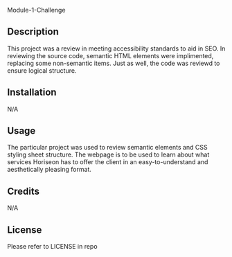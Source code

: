 Module-1-Challenge

## Description

This project was a review in meeting accessibility standards to aid in SEO. In reviewing the source code, semantic HTML elements were implimented, replacing some non-semantic items. Just as well, the code was reviewd to ensure logical structure. 


## Installation

N/A

## Usage

The particular project was used to review semantic elements and CSS styling sheet structure. The webpage is to be used to learn about what services Horiseon has to offer the client in an easy-to-understand and aesthetically pleasing format. 

## Credits

N/A

## License

Please refer to LICENSE in repo

<!-- Updates to be made:
    images lack proper values for their alt attributes
    "gear surrounded by dollar signs" instead of "cost management" alts are meant for screen readers, etc.
    some of the heading attributes are mpt om sequential order
    Lack descriptive title
    CSS could use further consolidation - look for any classes , id's, etc. that have the same attributes and combine
    >

